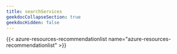 ```yaml
---
title: searchServices
geekdocCollapseSection: true
geekdocHidden: false
---
```


{{< azure-resources-recommendationlist name="azure-resources-recommendationlist" >}}

